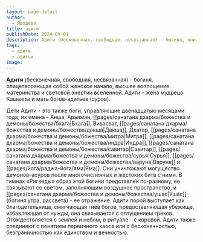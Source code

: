 ```yaml
---
layout: page-detail
author:
  - Яшодеви
title: адити
publishDate: 2024-09-01
description: Адити (бесконечная, свободная, несвязанная) - богиня, олицетворяющая собой женское начало, высшее воплощение материнства и световой энергии вселенной. Адити - жена мудреца Кашьяпы и мать богов-адитьев (суров).
tags:
  - адити
  - адитьи
image:
---
```

**Адити** (бесконечная, свободная, несвязанная) - богиня, олицетворяющая собой женское начало, высшее воплощение материнства и световой энергии вселенной. Адити - жена мудреца Кашьяпы и мать богов-адитьев (суров). 

Дети Адити - это также боги, управляющие двенадцатью месяцами года, их имена - Анша, Арьяман, [[pages/санатана дхарма/божества и демоны/божества/бхага|Бхага]], Вивасват, [[pages/санатана дхарма/божества и демоны/божества/дакша|Дакша]], Дхатар, [[pages/санатана дхарма/божества и демоны/божества/митра|Митра]], [[pages/санатана дхарма/божества и демоны/божества/индра|Индра]], [[pages/санатана дхарма/божества и демоны/божества/савитар|Савитар]], [[pages/санатана дхарма/божества и демоны/божества/сурья|Сурья]], [[pages/санатана дхарма/божества и демоны/божества/варуна|Варуна]] и [[pages/йога/раджа-йога/яма|Яма]]. Они уничтожают могущество демонов-асуров после многочисленных и жестоких битв с ними.
В гимнах «Ригведы» образ этой богини представлен по-разному, ее связывают со светом, заполняющим воздушное пространство, и [[pages/санатана дхарма/божества и демоны/божества/ушас|Ушас]] (богиня утра, рассвета) - ее отражение. Адити порой выступает как благодетельница, смягчающая гнев богов, предоставляющая убежище, избавляющая от нужды, она связывается с отпущением грехов. Отождествляется с землей и небом, в ритуале - с коровой. Адити также соединяют с понятием первичного хаоса или с бесконечностью, безграничностью как единством и вечностью.

